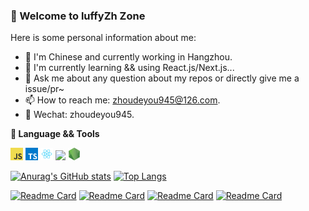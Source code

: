 ### 🚀 Welcome to luffyZh Zone

Here is some personal information about me:

- 🔭 I'm Chinese and currently working in Hangzhou.
- 📖 I'm currently learning && using React.js/Next.js...
- 🌱 Ask me about any question about my repos or directly give me a issue/pr~
- 📫 How to reach me: zhoudeyou945@126.com.
- 💬 Wechat: zhoudeyou945.

**🔧 Language && Tools**  

<code><img height="20" src="https://raw.githubusercontent.com/github/explore/80688e429a7d4ef2fca1e82350fe8e3517d3494d/topics/javascript/javascript.png"></code>
<code><img height="20" src="https://raw.githubusercontent.com/github/explore/80688e429a7d4ef2fca1e82350fe8e3517d3494d/topics/typescript/typescript.png"></code>
<code><img height="20" src="https://raw.githubusercontent.com/github/explore/80688e429a7d4ef2fca1e82350fe8e3517d3494d/topics/react/react.png"></code>
<code><img height="20" src="https://nextjs.org/static/favicon/favicon-32x32.png"></code>
<code><img height="20" src="https://raw.githubusercontent.com/github/explore/80688e429a7d4ef2fca1e82350fe8e3517d3494d/topics/nodejs/nodejs.png"></code>  

[![Anurag's GitHub stats](https://github-readme-stats.vercel.app/api?username=luffyZh&theme=buefy)](https://github.com/luffyZh)
[![Top Langs](https://github-readme-stats.vercel.app/api/top-langs/?username=anuraghazra&layout=compact&theme=buefy)](https://juejin.cn/user/96412752681079/posts)

[![Readme Card](https://github-readme-stats.vercel.app/api/pin/?username=luffyZh&repo=next-antd-scaffold&theme=buefy)](https://github.com/luffyZh/next-antd-scaffold)
[![Readme Card](https://github-readme-stats.vercel.app/api/pin/?username=luffyZh&repo=dynamic-antd-theme&theme=buefy)](https://github.com/luffyZh/dynamic-antd-theme)
[![Readme Card](https://github-readme-stats.vercel.app/api/pin/?username=luffyZh&repo=useful-kit&theme=buefy)](https://github.com/luffyZh/useful-kit)
[![Readme Card](https://github-readme-stats.vercel.app/api/pin/?username=luffyZh&repo=simple-drawio-starter&theme=buefy)](https://github.com/luffyZh/simple-drawio-starter)


